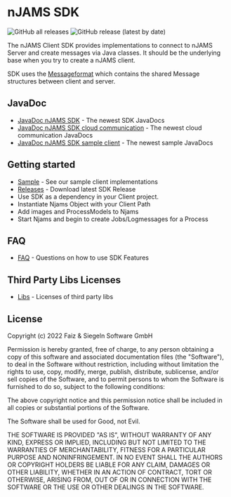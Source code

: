 # nJAMS SDK
![GitHub all releases](https://img.shields.io/github/downloads/IntegrationMatters/njams-sdk/total)
![GitHub release (latest by date)](https://img.shields.io/github/v/release/Integrationmatters/njams-sdk)

The nJAMS Client SDK provides implementations to connect to nJAMS Server and create messages via Java classes. It should be the underlying base when you try to create a nJAMS client.

SDK uses the [Messageformat](https://github.com/IntegrationMatters/njams-messageformat) which contains the shared Message structures between client and server.

## JavaDoc

* [JavaDoc nJAMS SDK](https://integrationmatters.github.io/njams-sdk/index-njams-sdk.html) - The newest SDK JavaDocs
* [JavaDoc nJAMS SDK cloud communication](https://integrationmatters.github.io/njams-sdk/index-njams-sdk-communication-cloud.html) - The newest cloud communication JavaDocs
* [JavaDoc nJAMS SDK sample client](https://integrationmatters.github.io/njams-sdk/index-njams-sdk-sample-client.html) - The newest sample JavaDocs

## Getting started

* [Sample](https://github.com/IntegrationMatters/njams-sdk/tree/master/njams-sdk-sample-client/src/main/java/com/faizsiegeln/test) - See our sample client implementations
* [Releases](https://github.com/IntegrationMatters/njams-sdk/releases) - Download latest SDK Release
* Use SDK as a dependency in your Client project.
* Instantiate Njams Object with your Client Path
* Add images and ProcessModels to Njams
* Start Njams and begin to create Jobs/Logmessages for a Process

## FAQ
* [FAQ](https://github.com/IntegrationMatters/njams-sdk/wiki/FAQ) - Questions on how to use SDK Features

## Third Party Libs Licenses
* [Libs](https://github.com/IntegrationMatters/njams-sdk/src/license/THIRD-PARTY.txt) - Licenses of third party libs
## License

Copyright (c) 2022 Faiz & Siegeln Software GmbH

Permission is hereby granted, free of charge, to any person obtaining a copy of this software and associated documentation files (the "Software"),
to deal in the Software without restriction, including without limitation the rights to use, copy, modify, merge, publish, distribute, sublicense,
and/or sell copies of the Software, and to permit persons to whom the Software is furnished to do so, subject to the following conditions:

The above copyright notice and this permission notice shall be included in all copies or substantial portions of the Software.

The Software shall be used for Good, not Evil.

THE SOFTWARE IS PROVIDED "AS IS", WITHOUT WARRANTY OF ANY KIND, EXPRESS OR IMPLIED, INCLUDING BUT NOT LIMITED TO THE WARRANTIES OF MERCHANTABILITY,
FITNESS FOR A PARTICULAR PURPOSE AND NONINFRINGEMENT. IN NO EVENT SHALL THE AUTHORS OR COPYRIGHT HOLDERS BE LIABLE FOR ANY CLAIM, DAMAGES OR OTHER
LIABILITY, WHETHER IN AN ACTION OF CONTRACT, TORT OR OTHERWISE, ARISING FROM, OUT OF OR IN CONNECTION WITH THE SOFTWARE OR THE USE OR OTHER DEALINGS
IN THE SOFTWARE.
